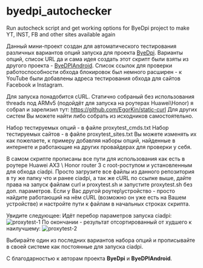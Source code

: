 # byedpi_autochecker
Run autocheck script and get working options for ByeDpi project to make YT, INST, FB and other sites available again

Данный мини-проект создан для автоматического тестирования различных вариантов опций запуска для проекта [ByeDpi](https://github.com/hufrea/byedpi).
Варианты опций, список URL да и сама идея создать этот скрипт были взяты из другого проекта - [ByeDPIAndroid](https://github.com/romanvht/ByeDPIAndroid).
Список ссылок для проверки работоспособности обхода блокировок был немного расширен - к YouTube были  добавлены адреса тестирования обхода для сайтов Facebook и Instagram.

Для запуска понадобится cURL. Статично собраный без использования threads под ARMv5 (подойдёт для запуска на роутерах Huawei\Honor) я собрал и зарелизил тут: https://github.com/EgorKin/static-curl
Для других систем Вы можете найти либо собрать из исходников самостоятельно.

Набор тестируемых опций - в файле proxytest_cmds.txt
Набор тестируемых сайтов - в файле proxytest_sites.txt
Вы можете изменять их как пожелаете, к примеру добавляя наборы опций, найденные в интернете и работающие на других провайдерах для проверки у себя.

В самом скрипте прописаны все пути для использования как есть в роутере Huawei AX3 \ Honor router 3 c root-роступом и установленным для обхода ciadpi. Просто загрузите все файлы из данного репозитория в ту же папку что и ранее ciadpi, а так же cURL по ссылке выше, дайте права на запуск файлам curl и proxytest.sh и запустите proxytest.sh без доп. параметров. Если у Вас другой роутер\устройство - просто найдите работающий на нём cURL (возможно он уже есть на Вашем устройстве) и настройте пути к файлам в начальных строках скрипта.

Увидите следующее:
Идёт перебор параметров запуска ciadpi:
![proxytest-1](https://github.com/user-attachments/assets/ba3ee2e0-e671-47e1-a36f-21be9d0e577d)
По окончании - результат отсортированный от худшего к наилучшему:
![proxytest-2](https://github.com/user-attachments/assets/3d5e9efc-8bb4-4c68-8ab8-5e97884f5f8f)

Выбирайте один из последних вариантов набора опций и прописывайте в своей системе как постоянные для запуска ciadpi.

С благодарностью к авторам проекта <strong>ByeDpi</strong> и <strong>ByeDPIAndroid</strong>.
